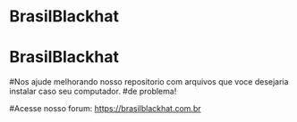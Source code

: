 # BrasilBlackhat
# BrasilBlackhat
#Nos ajude melhorando nosso repositorio com arquivos que voce desejaria 
instalar caso seu computador.
#de problema!

#Acesse nosso forum: https://brasilblackhat.com.br


